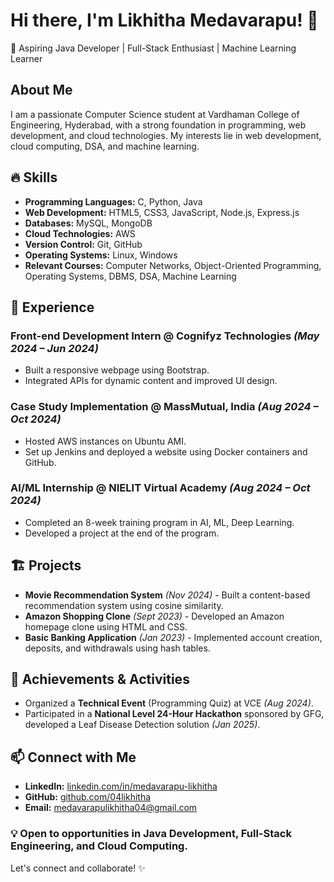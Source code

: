 # Hi there, I'm Likhitha Medavarapu! 👋 

🚀 Aspiring Java Developer | Full-Stack Enthusiast | Machine Learning Learner

## About Me
I am a passionate Computer Science student at Vardhaman College of Engineering, Hyderabad, with a strong foundation in programming, web development, and cloud technologies.  My interests lie in web development, cloud computing, DSA, and machine learning.

## 🔥 Skills
- **Programming Languages:** C, Python, Java
- **Web Development:** HTML5, CSS3, JavaScript, Node.js, Express.js
- **Databases:** MySQL, MongoDB
- **Cloud Technologies:** AWS
- **Version Control:** Git, GitHub
- **Operating Systems:** Linux, Windows
- **Relevant Courses:** Computer Networks, Object-Oriented Programming, Operating Systems, DBMS, DSA, Machine Learning

## 💼 Experience
### Front-end Development Intern @ Cognifyz Technologies *(May 2024 – Jun 2024)*
- Built a responsive webpage using Bootstrap.
- Integrated APIs for dynamic content and improved UI design.

### Case Study Implementation @ MassMutual, India *(Aug 2024 – Oct 2024)*
- Hosted AWS instances on Ubuntu AMI.
- Set up Jenkins and deployed a website using Docker containers and GitHub.

### AI/ML Internship @ NIELIT Virtual Academy *(Aug 2024 – Oct 2024)*
- Completed an 8-week training program in AI, ML, Deep Learning.
- Developed a project at the end of the program.

## 🏗 Projects
- **Movie Recommendation System** *(Nov 2024)* - Built a content-based recommendation system using cosine similarity.
- **Amazon Shopping Clone** *(Sept 2023)* - Developed an Amazon homepage clone using HTML and CSS.
- **Basic Banking Application** *(Jan 2023)* - Implemented account creation, deposits, and withdrawals using hash tables.

## 🌟 Achievements & Activities
- Organized a **Technical Event** (Programming Quiz) at VCE *(Aug 2024)*.
- Participated in a **National Level 24-Hour Hackathon** sponsored by GFG, developed a Leaf Disease Detection solution *(Jan 2025)*.

## 📫 Connect with Me
- **LinkedIn:** [linkedin.com/in/medavarapu-likhitha](https://linkedin.com/in/medavarapu-likhitha)
- **GitHub:** [github.com/04likhitha](https://github.com/04likhitha)
- **Email:** [medavarapulikhitha04@gmail.com](mailto:medavarapulikhitha04@gmail.com)

### 💡 Open to opportunities in Java Development, Full-Stack Engineering, and Cloud Computing.
Let's connect and collaborate! ✨

<!--
**04likhitha/04likhitha** is a ✨ _special_ ✨ repository because its `README.md` (this file) appears on your GitHub profile.

Here are some ideas to get you started:

- 🔭 I’m currently working on ...
- 🌱 I’m currently learning ...
- 👯 I’m looking to collaborate on ...
- 🤔 I’m looking for help with ...
- 💬 Ask me about ...
- 📫 How to reach me: ...
- 😄 Pronouns: ...
- ⚡ Fun fact: ...
-->
